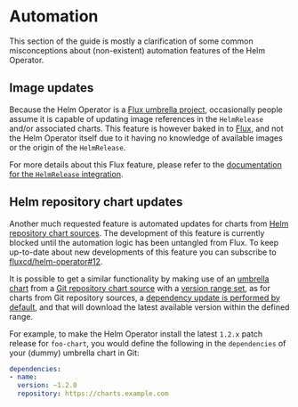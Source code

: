 # Automation

This section of the guide is mostly a clarification of some common
misconceptions about (non-existent) automation features of the Helm Operator.

## Image updates

Because the Helm Operator is a [Flux umbrella project](https://fluxcd.io),
occasionally people assume it is capable of updating image references in
the `HelmRelease` and/or associated charts. This feature is however baked
in to [Flux](https://github.com/fluxcd/flux), and not the Helm Operator
itself due to it having no knowledge of available images or the origin of the
`HelmRelease`.

For more details about this Flux feature, please refer to the [documentation
for the `HelmRelease` integration](https://docs.fluxcd.io/en/stable/references/helm-operator-integration.html).

## Helm repository chart updates

Another much requested feature is automated updates for charts from [Helm
repository chart sources](chart-sources.md#helm-repositories). The
development of this feature is currently blocked until the automation logic
has been untangled from Flux. To keep up-to-date about new developments of
this feature you can subscribe to
[fluxcd/helm-operator#12](https://github.com/fluxcd/helm-operator/issues/12).

It is possible to get a similar functionality by making use of an
[umbrella chart](https://helm.sh/docs/howto/charts_tips_and_tricks/#complex-charts-with-many-dependencies)
from a [Git repository chart source](chart-sources.md#git-repositories) with
a [version range set](https://helm.sh/docs/topics/chart_best_practices/dependencies/#versions),
as for charts from Git repository sources, a [dependency update is performed by
default](chart-sources.md#dependency-updates), and that will download the
latest available version within the defined range.

For example, to make the Helm Operator install the latest `1.2.x` patch release
for `foo-chart`, you would define the following in the `dependencies` of your
(dummy) umbrella chart in Git:

```yaml
dependencies:
- name: 
  version: ~1.2.0
  repository: https://charts.example.com
```
